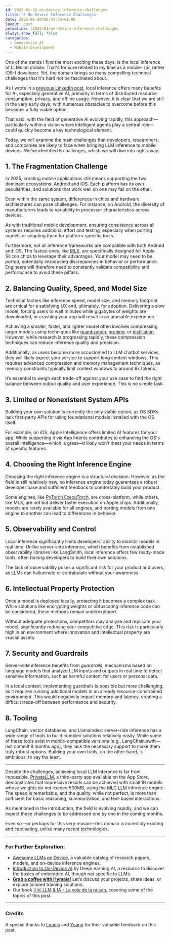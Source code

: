 ```yaml
---
id: 2025-01-28-on-device-inference-challenges
title: '8 On-Device Inference Challenges'
date: 2025-01-28T08:43:43+01:00
layout: post
permalink: /2025/01/on-device-inference-challenges
always_show_full: false
categories:
  - Generative AI
  - Mobile Development
---
```


One of the trends I find the most exciting these days, is the local inference of LLMs on mobile. That's for sure related to my time as a mobile- (or, rather iOS-) developer. Yet, the domain brings so many compelling technical challenges that it's hard not be fascinated about.

As I wrote in a [previous LinkedIn post](https://www.linkedin.com/posts/simonecivetta_with-traditional-cloud-served-models-apparently-activity-7285196580058529792-MTla?utm_source=share), local inference offers many benefits for AI, especially generative AI, primarily in terms of distributed resource consumption, privacy, and offline usage. However, it is clear that we are still in the very early days, with numerous obstacles to overcome before this becomes a fully viable option.

That said, with the field of generative AI evolving rapidly, this approach—particularly within a vision where intelligent agents play a central role—could quickly become a key technological element.

Today, we will examine the main challenges that developers, researchers, and companies are likely to face when bringing LLM inference to mobile devices. We've identified 8 challenges, which we will dive into right away.

<!--more-->

## 1. **The Fragmentation Challenge**

In 2025, creating mobile applications still means supporting the two dominant ecosystems: Android and iOS. Each platform has its own peculiarities, and solutions that work well on one may fail on the other.

Even within the same system, differences in chips and hardware architectures can pose challenges. For instance, on Android, the diversity of manufacturers leads to variability in processor characteristics across devices.

As with traditional mobile development, ensuring consistency across all systems requires additional effort and testing, especially when porting models or adapting them for platform-specific tools.

Furthermore, not all inference frameworks are compatible with both Android and iOS. The fastest ones, like [MLX](https://github.com/ml-explore/mlx), are specifically designed for Apple Silicon chips to leverage their advantages. Your model may need to be *ported*, potentially introducing discrepancies in behavior or performance. Engineers will therefore need to constantly validate compatibility and performance to avoid these pitfalls.

## 2. **Balancing Quality, Speed, and Model Size**

Technical factors like inference speed, model size, and memory footprint are critical for a satisfying UX and, ultimately, for adoption. Delivering a slow model, forcing users to wait minutes while gigabytes of weights are downloaded, or crashing your app will result in an unusable experience.

Achieving a smaller, faster, and lighter model often involves compressing larger models using techniques like [quantization](https://huggingface.co/docs/optimum/concept_guides/quantization), [pruning](https://en.wikipedia.org/wiki/Pruning_(artificial_neural_network)), or [distillation](https://en.wikipedia.org/wiki/Knowledge_distillation). However, while research is progressing rapidly, these compression techniques can reduce inference quality and precision.

Additionally, as users become more accustomed to LLM chatbot services, they will likely expect your service to support long context windows. This requires advanced compression and memory management techniques, as memory constraints typically limit context windows to around 8k tokens.

It’s essential to weigh each trade-off against your use case to find the right balance between output quality and user experience. This is no simple task.

## 3. **Limited or Nonexistent System APIs**

Building your own solution is currently the only viable option, as OS SDKs lack first-party APIs for using foundational models installed with the OS itself.

For example, on iOS, Apple Intelligence offers limited AI features for your app. While supporting it via App Intents contributes to enhancing the OS's overall intelligence—which is great—it likely won’t meet your needs in terms of specific features.

## 4. **Choosing the Right Inference Engine**

Choosing the right inference engine is a structural decision. However, as the field is still relatively new, no inference engine today guarantees a robust developer base and sufficient feedback to comfortably build your product.

Some engines, like [PyTorch ExecuTorch](https://pytorch.org/executorch-overview), are cross-platform, while others, like MLX, are not but deliver faster execution on Apple chips. Additionally, models are rarely available for all engines, and porting models from one engine to another can lead to differences in behavior.

## 5. **Observability and Control**

Local inference significantly limits developers' ability to monitor models in real time. Unlike server-side inference, which benefits from established observability libraries like LangSmith, local inference offers few ready-made tools, often forcing developers to build their own solutions.

The lack of observability poses a significant risk for your product and users, as LLMs can hallucinate or confabulate without your awareness.

## 6. **Intellectual Property Protection**

Once a model is deployed locally, protecting it becomes a complex task. While solutions like encrypting weights or obfuscating inference code can be considered, these methods remain underexplored.

Without adequate protections, competitors may analyze and replicate your model, significantly reducing your competitive edge. This risk is particularly high in an environment where innovation and intellectual property are crucial assets.

## 7. **Security and Guardrails**

Server-side inference benefits from *guardrails*, mechanisms based on language models that analyze LLM inputs and outputs in real time to detect sensitive information, such as harmful content for users or personal data.

In a local context, implementing guardrails is possible but more challenging, as it requires running additional models in an already resource-constrained environment. This would negatively impact memory and latency, creating a difficult trade-off between performance and security.

## 8. **Tooling**

LangChain, vector databases, and LlamaIndex: server-side inference has a wide range of tools to build complex solutions relatively easily. While some of these tools exist in mobile-compatible versions (e.g., LangChain.swift—last commit 8 months ago), they lack the necessary support to make them truly robust options. Building your own tools, on the other hand, is ambitious, to say the least.

---

Despite the challenges, achieving local LLM inference is far from impossible. [PrivateLLM](https://privatellm.app/en), a third-party app available on the App Store, demonstrates that impressive results can be achieved with small 1B models whose weights do not exceed 500MB, using the [MLC LLM](https://llm.mlc.ai) inference engine. The speed is remarkable, and the quality, while not perfect, is more than sufficient for basic reasoning, summarization, and text-based interactions.

As mentioned in the introduction, the field is evolving rapidly, and we can expect these challenges to be addressed one by one in the coming months.

Even so—or perhaps for this very reason—this domain is incredibly exciting and captivating, unlike many recent technologies.

---

### For Further Exploration:

- [Awesome LLMs on Device](https://github.com/NexaAI/Awesome-LLMs-on-device), a valuable catalog of research papers, models, and on-device inference engines.  
- [Introduction to On-Device AI](https://www.deeplearning.ai/short-courses/introduction-to-on-device-ai/) by DeepLearning.AI, a resource to discover the basics of embedded AI, though not specific to LLMs.  
- [**Grab a coffee with Hymaïa!**](https://www.hymaia.com/pages-contact/contact) Let’s discuss your projects, share ideas, or explore tailored training solutions.
- Our book [🇫🇷 LLM & IA - La voie de la raison](https://www.hymaia.com/blog/llm-ia-generative-la-voie-de-la-raison), covering some of the topics of this post.

---

### Credits

A special thanks to [Lounis](https://www.linkedin.com/in/lounis-ould-bouali-a0a38a112/) and [Yoann](https://www.linkedin.com/in/yoann-benoit/) for their valuable feedback on this post.

